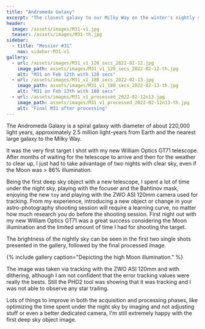 ```yaml
---
title: "Andromeda Galaxy"
excerpt: "The closest galaxy to our Milky Way on the winter's nightly sky."
header:
  image: /assets/images/M31-v1.jpg
  teaser: /assets/images/M31-th.jpg
sidebar:
  - title: "Messier #31"
    nav: sidebar-M31-v1
gallery:
  - url: /assets/images/M31_v1_120_secs_2022-02-12.jpg
    image_path: assets/images/M31_v1_120_secs_2022-02-12-th.jpg
    alt: "M31 on Feb 12th with 120 secs"
  - url: /assets/images/M31_v1_180_secs_2022-02-13.jpg
    image_path: assets/images/M31_v1_180_secs_2022-02-13-th.jpg
    alt: "M31 on Feb 13th with 180 secs"
  - url: /assets/images/M31_v1_processed_2022-02-12n13.jpg
    image_path: assets/images/M31_v1_processed_2022-02-12n13-th.jpg
    alt: "Final M31 after processing"
---
```


The Andromeda Galaxy is a spiral galaxy with diameter of about 220,000 light years, approximately 2.5 million light-years from Earth and the nearest large galaxy to the Milky Way.

It was the very first target I shot with my new William Optics GT71 telescope. After months of waiting for the telescope to arrive and then for the weather to clear up, I just had to take advantage of two nights with clear sky, even if the Moon was > 86% illumination.

Being the first deep sky object with a new telescope, I spent a lot of time under the night sky, playing with the focuser and the Bahtinov mask, enjoying the new `toy` and playing with the ZWO ASI 120mm camera used for tracking. From my experience, introducing a new object or change in your astro-photography shooting session will require a learning curve, no matter how much research you do before the shooting session. First night out with my new William Optics GT71 was a great success considering the Moon illumination and the limited amount of time I had for shooting the target.

The brightness of the nightly sky can be seen in the first two single shots presented in the gallery, followed by the final processed image.

{% include gallery caption="Depicting the high Moon illumination." %}

The image was taken via tracking with the ZWO ASI 120mm and with dithering, although I am not confident that the error tracking values were really the bests. Still the PHD2 tool was showing that it was tracking and I was not able to observe any star trailing.

Lots of things to improve in both the acquisition and processing phases, like optimizing the time spent under the night sky by imaging and not adjusting stuff or even a better dedicated camera, I'm still extremely happy with the first deep sky object image.
